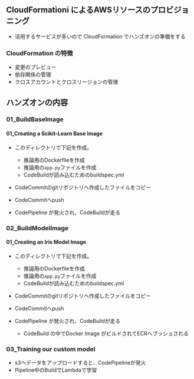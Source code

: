 ## CloudFormationi によるAWSリソースのプロビジョニング
- 活用するサービスが多いので CloudFormation でハンズオンの準備をする

### CloudFormation の特徴
- 変更のプレビュー
- 依存関係の管理
- クロスアカウントとクロスリージョンの管理


## ハンズオンの内容
### 01_BuildBaseImage
#### 01_Creating a Scikit-Learn Base Image
- このディレクトリで下記を作成。
    - 推論用のDockerfileを作成
    - 推論用の`app.py`ファイルを作成
    - CodeBuildが読み込むためのbuildspec.yml

- CodeCommitのgitリポジトリへ作成したファイルをコピー
- CodeCommitへpush
- CodePipeline が発火され、CodeBuildが走る

### 02_BuildModelImage
#### 01_Creating an Iris Model Image
- このディレクトリで下記を作成。
    - 推論用のDockerfileを作成
    - 推論用の`app.py`ファイルを作成
    - CodeBuildが読み込むためのbuildspec.yml

- CodeCommitのgitリポジトリへ作成したファイルをコピー
- CodeCommitへpush
- CodePipeline が発火され、CodeBuildが走る
    - CodeBuild の中でDocker Image がビルドされてECRへプッシュされる
 
 ### 03_Training our custom model 
 - s3へデータをアップロードすると、CodePipelineが発火
 - Pipeline中のBuildでLambdaで学習
